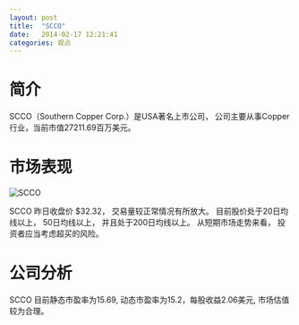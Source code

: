 ```yaml
---
layout: post
title:  "SCCO"
date:   2014-02-17 12:21:41
categories: 观点
---
```


# 简介
SCCO（Southern Copper Corp.）是USA著名上市公司，
公司主要从事Copper行业，当前市值27211.69百万美元。

# 市场表现

![SCCO](http://finviz.com/chart.ashx?t=SCCO&ty=c&ta=1&p=d&s=l)

SCCO 昨日收盘价 $32.32，
交易量较正常情况有所放大。
目前股价处于20日均线以上，
50日均线以上，
并且处于200日均线以上。
从短期市场走势来看，
投资者应当考虑超买的风险。

# 公司分析
SCCO 目前静态市盈率为15.69, 动态市盈率为15.2，每股收益2.06美元,
市场估值较为合理。
